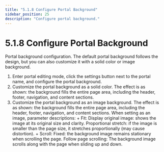 ```yaml
---
title: "5.1.8 Configure Portal Background"
sidebar_position: 25
description: "Configure portal background."
---
```


# 5.1.8 Configure Portal Background

Portal background configuration. The default portal background follows the design, but you can also customize it with a solid color or image background.
 1. Enter portal editing mode, click the settings button next to the portal name, and configure the portal background. 
 2. Customize the portal background as a solid color. The effect is as shown: the background fills the entire page area, including the header, footer, navigation, and content sections. 
 3. Customize the portal background as an image background. The effect is as shown: the background fills the entire page area, including the header, footer, navigation, and content sections. 
When setting as an image, parameter descriptions: + Fit: Display original image: shows the image at its original size and clarity. Proportional stretch: if the image is smaller than the page size, it stretches proportionally (may cause distortion). + Scroll: Fixed: the background image remains stationary when scrolling the page. Follow page scrolling: The background image scrolls along with the page when sliding up and down.
